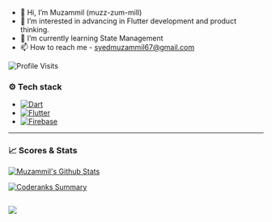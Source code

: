- 👋 Hi, I’m Muzammil (muzz-zum-mill)
- 👀 I’m interested in advancing in Flutter development and product thinking.
- 🌱 I’m currently learning State Management
- 📫 How to reach me - syedmuzammil67@gmail.com

<!---
muzammil-git/muzammil-git is a ✨ special ✨ repository because its `README.md` (this file) appears on your GitHub profile.
You can click the Preview link to take a look at your changes.
--->




![Profile Visits](https://komarev.com/ghpvc/?username=muzammil-git)

### ⚙️ Tech stack  
  
+ [![Dart](https://img.shields.io/badge/-Dart-05122A?style=flat&logo=dart&logoColor=blue)](https://dart.dev/)  
+ [![Flutter](https://img.shields.io/badge/-Flutter-05122A?style=flat&logo=flutter&logoColor=blue)](http://flutter.dev/)  
+ [![Firebase](https://img.shields.io/badge/Firebase-ffffff?style=flat&logo=firebase&logoColor=%23ffcd35)](http://flutter.dev/)



  

---  


### 📈 Scores & Stats   
  
[![Muzammil's Github Stats](https://github-readme-stats.vercel.app/api?username=muzammil-git&count_private=true&theme=default&show_icons=true)](https://github.com/muzammil-git) 

[![Coderanks Summary](https://badges.muzammil-git.dev/dart_rank.svg)](https://profile.codersrank.io/user/muzammil-git/) 


<img src="https://cr-ss-service.azurewebsites.net/api/ScreenShot?widget=summary&username=muzammil-git&badges=2&show-avatar=false&style=--header-bg-color:%23000;--border-radius:10px"
/>
---  
